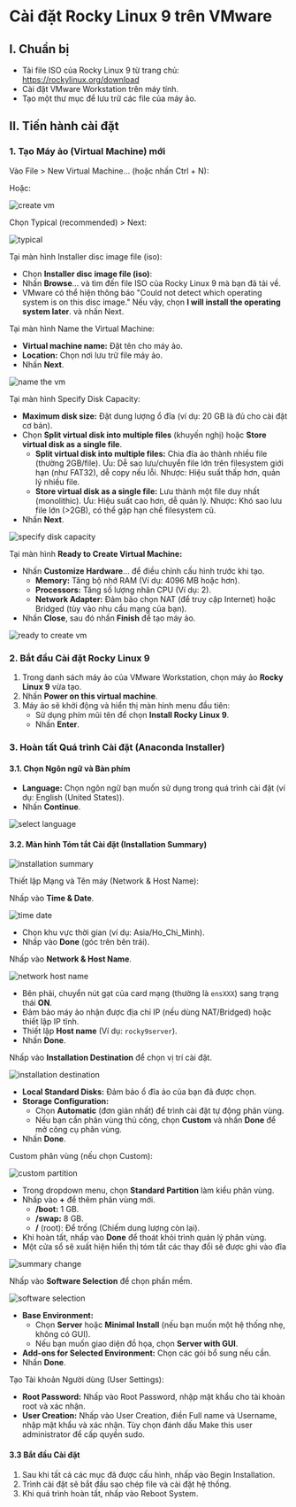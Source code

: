 # Cài đặt Rocky Linux 9 trên VMware

## I. Chuẩn bị

- Tải file ISO của Rocky Linux 9 từ trang chủ: <https://rockylinux.org/download>
- Cài đặt VMware Workstation trên máy tính.
- Tạo một thư mục để lưu trữ các file của máy ảo.

## II. Tiến hành cài đặt

### 1. Tạo Máy ảo (Virtual Machine) mới

Vào File > New Virtual Machine... (hoặc nhấn Ctrl + N):

Hoặc:

![create vm](../images/create_vm.png)

Chọn Typical (recommended) > Next:

![typical](../images/typical.png)

Tại màn hình Installer disc image file (iso):

- Chọn **Installer disc image file (iso)**:
- Nhấn **Browse**... và tìm đến file ISO của Rocky Linux 9 mà bạn đã tải về.
- VMware có thể hiện thông báo "Could not detect which operating system is on this disc image." Nếu vậy, chọn **I will install the operating system later**. và nhấn Next.

Tại màn hình Name the Virtual Machine:

- **Virtual machine name:** Đặt tên cho máy ảo.
- **Location:** Chọn nơi lưu trữ file máy ảo.
- Nhấn **Next**.

![name the vm](../images/name_the_vm.png)

Tại màn hình Specify Disk Capacity:

- **Maximum disk size:** Đặt dung lượng ổ đĩa (ví dụ: 20 GB là đủ cho cài đặt cơ bản).
- Chọn **Split virtual disk into multiple files** (khuyến nghị) hoặc **Store virtual disk as a single file**.
  - **Split virtual disk into multiple files:** Chia đĩa ảo thành nhiều file (thường 2GB/file). Ưu: Dễ sao lưu/chuyển file lớn trên filesystem giới hạn (như FAT32), dễ copy nếu lỗi. Nhược: Hiệu suất thấp hơn, quản lý nhiều file.
  - **Store virtual disk as a single file:** Lưu thành một file duy nhất (monolithic). Ưu: Hiệu suất cao hơn, dễ quản lý. Nhược: Khó sao lưu file lớn (>2GB), có thể gặp hạn chế filesystem cũ.
- Nhấn **Next**.

![specify disk capacity](../images/specify_disk_capacity.png)

Tại màn hình **Ready to Create Virtual Machine:**

- Nhấn **Customize Hardware**... để điều chỉnh cấu hình trước khi tạo.
  - **Memory:** Tăng bộ nhớ RAM (Ví dụ: 4096 MB hoặc hơn).
  - **Processors:** Tăng số lượng nhân CPU (Ví dụ: 2).
  - **Network Adapter:** Đảm bảo chọn NAT (để truy cập Internet) hoặc Bridged (tùy vào nhu cầu mạng của bạn).
- Nhấn **Close**, sau đó nhấn **Finish** để tạo máy ảo.

![ready to create vm](../images/ready_to_create_vm.png)

### 2. Bắt đầu Cài đặt Rocky Linux 9

1. Trong danh sách máy ảo của VMware Workstation, chọn máy ảo **Rocky Linux 9** vừa tạo.
2. Nhấn **Power on this virtual machine**.
3. Máy ảo sẽ khởi động và hiển thị màn hình menu đầu tiên:
   - Sử dụng phím mũi tên để chọn **Install Rocky Linux 9**.
   - Nhấn **Enter**.

### 3. Hoàn tất Quá trình Cài đặt (Anaconda Installer)

#### 3.1. Chọn Ngôn ngữ và Bàn phím

- **Language:** Chọn ngôn ngữ bạn muốn sử dụng trong quá trình cài đặt (ví dụ: English (United States)).
- Nhấn **Continue**.

![select language](../images/select_language.png)

#### 3.2. Màn hình Tóm tắt Cài đặt (Installation Summary)

![installation summary](../images/installation_summary.png)

Thiết lập Mạng và Tên máy (Network & Host Name):

Nhấp vào **Time & Date**.

![time date](../images/timedate.png)

- Chọn khu vực thời gian (ví dụ: Asia/Ho_Chi_Minh).
- Nhấp vào **Done** (góc trên bên trái).

Nhấp vào **Network & Host Name**.

![network host name](../images/network_hostname.png)

- Bên phải, chuyển nút gạt của card mạng (thường là `ensXXX`) sang trạng thái **ON**.
- Đảm bảo máy ảo nhận được địa chỉ IP (nếu dùng NAT/Bridged) hoặc thiết lập IP tĩnh.
- Thiết lập **Host name** (Ví dụ: `rocky9server`).
- Nhấn **Done**.

Nhấp vào **Installation Destination** để chọn vị trí cài đặt.

![installation destination](../images/installation_destination.png)

- **Local Standard Disks:** Đảm bảo ổ đĩa ảo của bạn đã được chọn.
- **Storage Configuration:**
  - Chọn **Automatic** (đơn giản nhất) để trình cài đặt tự động phân vùng.
  - Nếu bạn cần phân vùng thủ công, chọn **Custom** và nhấn **Done** để mở công cụ phân vùng.
- Nhấn **Done**.

Custom phân vùng (nếu chọn Custom):

![custom partition](../images/custom_partition.png)

- Trong dropdown menu, chọn **Standard Partition** làm kiểu phân vùng.
- Nhấp vào **+** để thêm phân vùng mới.
  - **/boot:** 1 GB.
  - **/swap:** 8 GB.
  - **/** (root): Để trống (Chiếm dung lượng còn lại).
- Khi hoàn tất, nhấp vào **Done** để thoát khỏi trình quản lý phân vùng.
- Một cửa sổ sẽ xuất hiện hiển thị tóm tắt các thay đổi sẽ được ghi vào đĩa

![summary change](../images/summary_change.png)

Nhấp vào **Software Selection** để chọn phần mềm.

![software selection](../images/software_selection.png)

- **Base Environment:**
  - Chọn **Server** hoặc **Minimal Install** (nếu bạn muốn một hệ thống nhẹ, không có GUI).
  - Nếu bạn muốn giao diện đồ họa, chọn **Server with GUI**.
- **Add-ons for Selected Environment:** Chọn các gói bổ sung nếu cần.
- Nhấn **Done**.

Tạo Tài khoản Người dùng (User Settings):

- **Root Password:** Nhấp vào Root Password, nhập mật khẩu cho tài khoản root và xác nhận.
- **User Creation:** Nhấp vào User Creation, điền Full name và Username, nhập mật khẩu và xác nhận. Tùy chọn đánh dấu Make this user administrator để cấp quyền sudo.

#### 3.3 Bắt đầu Cài đặt

1. Sau khi tất cả các mục đã được cấu hình, nhấp vào Begin Installation.
2. Trình cài đặt sẽ bắt đầu sao chép file và cài đặt hệ thống.
3. Khi quá trình hoàn tất, nhấp vào Reboot System.
